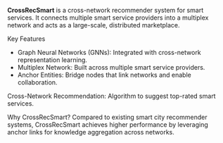 **CrossRecSmart** is a cross-network recommender system for smart services.
It connects multiple smart service providers into a multiplex network and acts as a large-scale, distributed marketplace.

Key Features
- Graph Neural Networks (GNNs): Integrated with cross-network representation learning.
- Multiplex Network: Built across multiple smart service providers.
- Anchor Entities: Bridge nodes that link networks and enable collaboration.

Cross-Network Recommendation: Algorithm to suggest top-rated smart services.

Why CrossRecSmart?
Compared to existing smart city recommender systems, CrossRecSmart achieves higher performance by leveraging anchor links for knowledge aggregation across networks.
